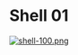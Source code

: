# Shell 01
[![shell-100.png](https://i.postimg.cc/jdwRC7Wt/shell-100.png)](https://postimg.cc/D8T9MmdM)
